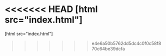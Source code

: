<<<<<<< HEAD
[html src="index.html"]
=======

[html src="index.html"]
>>>>>>> e4e6a50b5762dd5dc4c0f0c58f870c64be39dcfa

